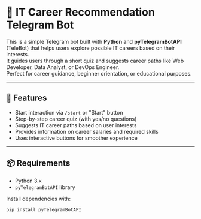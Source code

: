 # 🤖 IT Career Recommendation Telegram Bot

This is a simple Telegram bot built with **Python** and **pyTelegramBotAPI** (TeleBot) that helps users explore possible IT careers based on their interests.  
It guides users through a short quiz and suggests career paths like Web Developer, Data Analyst, or DevOps Engineer.  
Perfect for career guidance, beginner orientation, or educational purposes.

---

## 🚀 Features

- Start interaction via `/start` or "Start" button
- Step-by-step career quiz (with yes/no questions)
- Suggests IT career paths based on user interests
- Provides information on career salaries and required skills
- Uses interactive buttons for smoother experience

---

## 📦 Requirements

- Python 3.x
- `pyTelegramBotAPI` library

Install dependencies with:

```bash
pip install pyTelegramBotAPI
